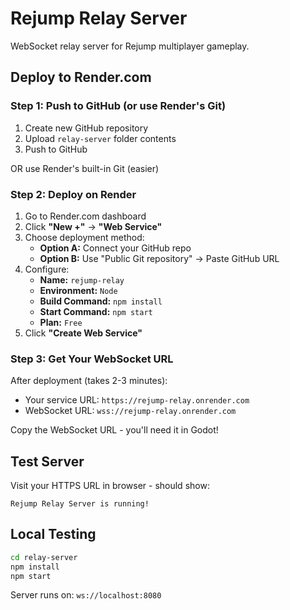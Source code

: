# Rejump Relay Server

WebSocket relay server for Rejump multiplayer gameplay.

## Deploy to Render.com

### Step 1: Push to GitHub (or use Render's Git)

1. Create new GitHub repository
2. Upload `relay-server` folder contents
3. Push to GitHub

OR use Render's built-in Git (easier)

### Step 2: Deploy on Render

1. Go to Render.com dashboard
2. Click **"New +"** → **"Web Service"**
3. Choose deployment method:
   - **Option A:** Connect your GitHub repo
   - **Option B:** Use "Public Git repository" → Paste GitHub URL
4. Configure:
   - **Name:** `rejump-relay`
   - **Environment:** `Node`
   - **Build Command:** `npm install`
   - **Start Command:** `npm start`
   - **Plan:** `Free`
5. Click **"Create Web Service"**

### Step 3: Get Your WebSocket URL

After deployment (takes 2-3 minutes):
- Your service URL: `https://rejump-relay.onrender.com`
- WebSocket URL: `wss://rejump-relay.onrender.com`

Copy the WebSocket URL - you'll need it in Godot!

## Test Server

Visit your HTTPS URL in browser - should show:
```
Rejump Relay Server is running!
```

## Local Testing

```bash
cd relay-server
npm install
npm start
```

Server runs on: `ws://localhost:8080`
